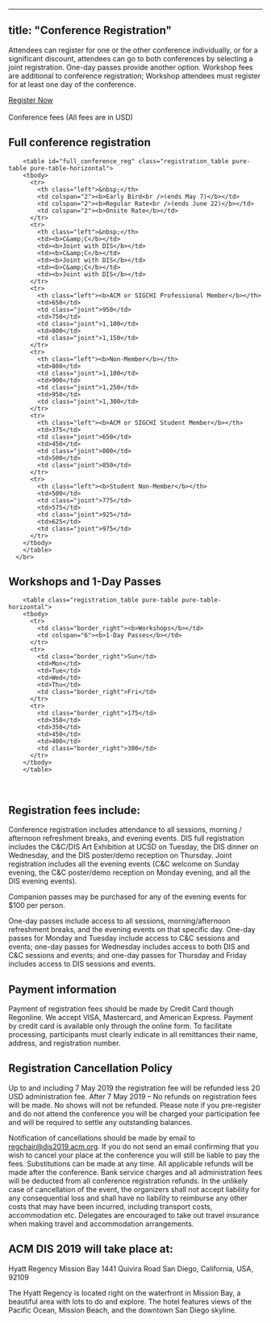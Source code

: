 
---
title: "Conference Registration"
---

Attendees can register for one or the other conference individually, or for a significant discount, attendees can go to both conferences by selecting a joint registration. One-day passes provide another option. Workshop fees are additional to conference registration; Workshop attendees must register for at least one day of the conference.   

<div class="nice_button_container"><a href="http://www.cvent.com/d/nbq2yk/4W" target="_blank" class="nice_button content-head">Register Now</a></div>

</br> 
Conference fees (All fees are in USD)

 ## Full conference registration
        <table id="full_conference_reg" class="registration_table pure-table pure-table-horizontal">
        <tbody>
          <tr>
            <th class="left">&nbsp;</th>
            <td colspan="2"><b>Early Bird<br />(ends May 7)</b></td>
            <td colspan="2"><b>Regular Rate<br />(ends June 22)</b></td>
            <td colspan="2"><b>Onsite Rate</b></td>
          </tr>
          <tr>
            <th class="left">&nbsp;</th>
            <td><b>C&amp;C</b></td>
            <td><b>Joint with DIS</b></td>
            <td><b>C&amp;C</b></td>
            <td><b>Joint with DIS</b></td>
            <td><b>C&amp;C</b></td>
            <td><b>Joint with DIS</b></td>
          </tr>
          <tr>
            <th class="left"><b>ACM or SIGCHI Professional Member</b></th>
            <td>650</td>
            <td class="joint">950</td>
            <td>750</td>
            <td class="joint">1,100</td>
            <td>800</td>
            <td class="joint">1,150</td>
          </tr>
          <tr>
            <th class="left"><b>Non-Member</b></th>
            <td>800</td>
            <td class="joint">1,100</td>
            <td>900</td>
            <td class="joint">1,250</td>
            <td>950</td>
            <td class="joint">1,300</td>
          </tr>
          <tr>
            <th class="left"><b>ACM or SIGCHI Student Member</b></th>
            <td>375</td>
            <td class="joint">650</td>
            <td>450</td>
            <td class="joint">800</td>
            <td>500</td>
            <td class="joint">850</td>
          </tr>
          <tr>
            <th class="left"><b>Student Non-Member</b></th>
            <td>500</td>
            <td class="joint">775</td>
            <td>575</td>
            <td class="joint">925</td>
            <td>625</td>
            <td class="joint">975</td>
          </tr>
        </tbody>
        </table>
      </br> 


## Workshops and 1-Day Passes
        <table class="registration_table pure-table pure-table-horizontal">
        <tbody>
          <tr>
            <td class="border_right"><b>Workshops</b></td>
            <td colspan="6"><b>1-Day Passes</b></td>
          </tr>
          <tr>
            <td class="border_right">Sun</td>
            <td>Mon</td>
            <td>Tue</td>
            <td>Wed</td>
            <td>Thu</td>
            <td class="border_right">Fri</td>
          </tr>
          <tr>
            <td class="border_right">175</td>
            <td>350</td>
            <td>350</td>
            <td>450</td>
            <td>400</td>
            <td class="border_right">300</td>
          </tr>
        </tbody>
        </table>

</br> 

## Registration fees include: </br> 
Conference registration includes attendance to all sessions, morning / afternoon refreshment breaks, and evening events. DIS full registration includes the C&C/DIS Art Exhibition at UCSD on Tuesday, the DIS dinner on Wednesday, and the DIS poster/demo reception on Thursday.  Joint registration includes all the evening events (C&C welcome on Sunday evening, the C&C poster/demo reception on Monday evening, and all the DIS evening events). 

Companion passes may be purchased for any of the evening events for $100 per person. 

One-day passes include access to all sessions, morning/afternoon refreshment breaks, and the evening events on that specific day.  One-day passes for Monday and Tuesday include access to C&C sessions and events; one-day passes for Wednesday includes access to both DIS and C&C sessions and events; and one-day passes for Thursday and Friday includes access to DIS sessions and events. 

## Payment information
Payment of registration fees should be made by Credit Card though Regonline. We accept VISA, Mastercard, and American Express. Payment by credit card is available only through the online form. To facilitate processing, participants must clearly indicate in all remittances their name, address, and registration number. 

## Registration Cancellation Policy
Up to and including 7 May 2019 the registration fee will be refunded less 20 USD administration fee. After 7 May 2019 – No refunds on registration fees will be made. No shows will not be refunded. Please note if you pre-register and do not attend the conference you will be charged your participation fee and will be required to settle any outstanding balances.

Notification of cancellations should be made by email to regchair@dis2019.acm.org. If you do not send an email confirming that you wish to cancel your place at the conference you will still be liable to pay the fees. Substitutions can be made at any time. All applicable refunds will be made after the conference. Bank service charges and all administration fees will be deducted from all conference registration refunds. In the unlikely case of cancellation of the event, the organizers shall not accept liability for any consequential loss and shall have no liability to reimburse any other costs that may have been incurred, including transport costs, accommodation etc. Delegates are encouraged to take out travel insurance when making travel and accommodation arrangements.

## ACM DIS 2019 will take place at:

Hyatt Regency Mission Bay 1441 Quivira Road San Diego, California, USA, 92109

The Hyatt Regency is located right on the waterfront in Mission Bay, a beautiful area with lots to do and explore. The hotel features views of the Pacific Ocean, Mission Beach, and the downtown San Diego skyline.


